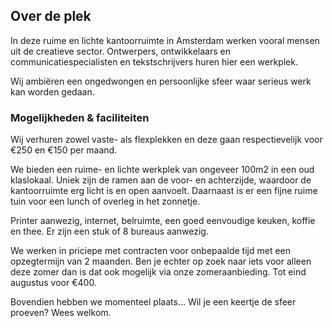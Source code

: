 ## Over de plek

In deze ruime en lichte kantoorruimte in Amsterdam werken vooral mensen uit de creatieve sector. Ontwerpers, ontwikkelaars en communicatiespecialisten en tekstschrijvers huren hier een werkplek. 

Wij ambiëren een ongedwongen en persoonlijke sfeer waar serieus werk kan worden gedaan.

### Mogelijkheden & faciliteiten

Wij verhuren zowel vaste- als flexplekken en deze gaan respectievelijk voor €250 en €150 per maand.

We bieden een ruime- en lichte werkplek van ongeveer 100m2 in een oud klaslokaal. Uniek zijn de ramen aan de voor- en achterzijde, waardoor de kantoorruimte erg licht is en open aanvoelt. Daarnaast is er een fijne ruime tuin voor een lunch of overleg in het zonnetje.

Printer aanwezig, internet, belruimte, een goed eenvoudige keuken, koffie en thee. Er zijn een stuk of 8 bureaus aanwezig.

We werken in priciepe met contracten voor onbepaalde tijd met een opzegtermijn van 2 maanden. Ben je echter op zoek naar iets voor alleen deze zomer dan is dat ook mogelijk via onze zomeraanbieding. Tot eind augustus voor €400.

Bovendien hebben we momenteel plaats... Wil je een keertje de sfeer proeven? Wees welkom.
